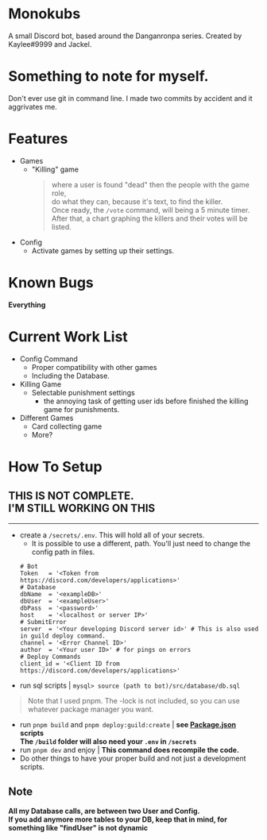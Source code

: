 # Monokubs
A small Discord bot, based around the Danganronpa series.
Created by Kaylee#9999 and Jackel.

# Something to note for myself.
Don't ever use git in command line. I made two commits by accident and it aggrivates me.

# Features
- Games
	- "Killing" game
		> where a user is found "dead" then the people with the game role,  
		> do what they can, because it's text, to find the killer.  
		> Once ready, the `/vote` command, will being a 5 minute timer.  
		> After that, a chart graphing the killers and their votes will be listed.
- Config
	- Activate games by setting up their settings.
# Known Bugs
**Everything**
# Current Work List
- Config Command
	- Proper compatibility with other games
	- Including the Database.
- Killing Game
	- Selectable punishment settings
		- the annoying task of getting user ids before finished the killing game for punishments.
- Different Games
	- Card collecting game
	- More?
# How To Setup
**THIS IS NOT COMPLETE.**  
I'M STILL WORKING ON THIS
---

---

- create a `/secrets/.env`. This will hold all of your secrets.
	- It is possible to use a different, path. You'll just need to change the config path in files.  
	```basic
	# Bot
	Token	= '<Token from https://discord.com/developers/applications>'
	# Database
	dbName	= '<exampleDB>'
	dbUser	= '<exampleUser>'
	dbPass	= '<password>'
	host	= '<localhost or server IP>'
	# SubmitError
	server	= '<Your developing Discord server id>' # This is also used in guild deploy command.
	channel	= '<Error Channel ID>'
	author	= '<Your user ID>' # for pings on errors
	# Deploy Commands
	client_id = '<Client ID from https://discord.com/developers/applications>'
	```
- run sql scripts | `mysql> source (path to bot)/src/database/db.sql`  
> Note that I used pnpm. The -lock is not included, so you can use whatever package manager you want.
- run `pnpm build` and `pnpm deploy:guild:create` | **see [Package.json](package.json) scripts**  
**The `/build` folder will also need your `.env` in `/secrets`**
- run `pnpm dev` and enjoy | **This command does recompile the code.**
- Do other things to have your proper build and not just a development scripts.

## Note
**All my Database calls, are between two User and Config.**  
**If you add anymore more tables to your DB, keep that in mind, for something like "findUser" is not dynamic**

